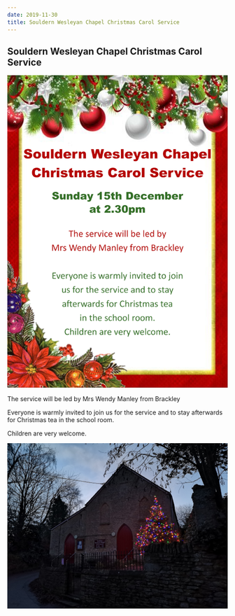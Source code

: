 ```yaml
---
date: 2019-11-30
title: Souldern Wesleyan Chapel Christmas Carol Service
---
```


## Souldern Wesleyan Chapel Christmas Carol Service


![poster](chapel-carol-2019.jpg)

The service will be led by 
Mrs Wendy Manley from Brackley

Everyone is warmly invited to join us for the service and to stay
afterwards for Christmas tea in the school room.

Children are very
welcome.


![tree](chapel-xmas2019.jpg)